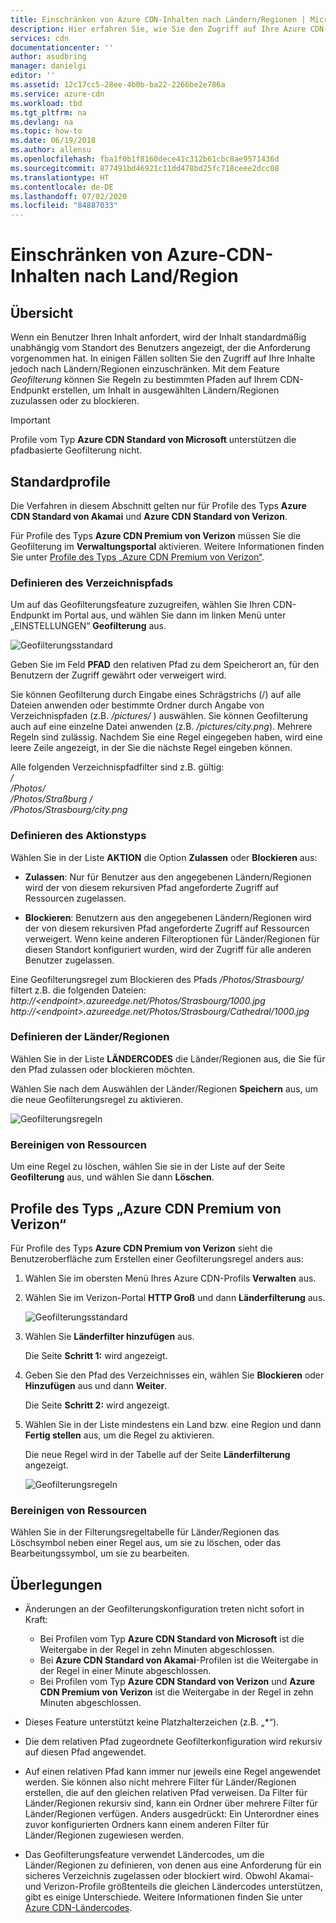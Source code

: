 ```yaml
---
title: Einschränken von Azure CDN-Inhalten nach Ländern/Regionen | Microsoft-Dokumentation
description: Hier erfahren Sie, wie Sie den Zugriff auf Ihre Azure CDN-Inhalte mithilfe der Geofilterung nach Ländern/Regionen einschränken.
services: cdn
documentationcenter: ''
author: asudbring
manager: danielgi
editor: ''
ms.assetid: 12c17cc5-28ee-4b0b-ba22-2266be2e786a
ms.service: azure-cdn
ms.workload: tbd
ms.tgt_pltfrm: na
ms.devlang: na
ms.topic: how-to
ms.date: 06/19/2018
ms.author: allensu
ms.openlocfilehash: fba1f0b1f8160dece41c312b61cbc8ae9571436d
ms.sourcegitcommit: 877491bd46921c11dd478bd25fc718ceee2dcc08
ms.translationtype: HT
ms.contentlocale: de-DE
ms.lasthandoff: 07/02/2020
ms.locfileid: "84887033"
---
```

# <a name="restrict-azure-cdn-content-by-countryregion"></a>Einschränken von Azure-CDN-Inhalten nach Land/Region

## <a name="overview"></a>Übersicht
Wenn ein Benutzer Ihren Inhalt anfordert, wird der Inhalt standardmäßig unabhängig vom Standort des Benutzers angezeigt, der die Anforderung vorgenommen hat. In einigen Fällen sollten Sie den Zugriff auf Ihre Inhalte jedoch nach Ländern/Regionen einzuschränken. Mit dem Feature *Geofilterung* können Sie Regeln zu bestimmten Pfaden auf Ihrem CDN-Endpunkt erstellen, um Inhalt in ausgewählten Ländern/Regionen zuzulassen oder zu blockieren.

> [!IMPORTANT]
> Profile vom Typ **Azure CDN Standard von Microsoft** unterstützen die pfadbasierte Geofilterung nicht.
> 

## <a name="standard-profiles"></a>Standardprofile
Die Verfahren in diesem Abschnitt gelten nur für Profile des Typs **Azure CDN Standard von Akamai** und **Azure CDN Standard von Verizon**. 

Für Profile des Typs **Azure CDN Premium von Verizon** müssen Sie die Geofilterung im **Verwaltungsportal** aktivieren. Weitere Informationen finden Sie unter [Profile des Typs „Azure CDN Premium von Verizon“](#azure-cdn-premium-from-verizon-profiles).

### <a name="define-the-directory-path"></a>Definieren des Verzeichnispfads
Um auf das Geofilterungsfeature zuzugreifen, wählen Sie Ihren CDN-Endpunkt im Portal aus, und wählen Sie dann im linken Menü unter „EINSTELLUNGEN“ **Geofilterung** aus. 

![Geofilterungsstandard](./media/cdn-filtering/cdn-geo-filtering-standard.png)

Geben Sie im Feld **PFAD** den relativen Pfad zu dem Speicherort an, für den Benutzern der Zugriff gewährt oder verweigert wird. 

Sie können Geofilterung durch Eingabe eines Schrägstrichs (/) auf alle Dateien anwenden oder bestimmte Ordner durch Angabe von Verzeichnispfaden (z.B. */pictures/* ) auswählen. Sie können Geofilterung auch auf eine einzelne Datei anwenden (z.B. */pictures/city.png*). Mehrere Regeln sind zulässig. Nachdem Sie eine Regel eingegeben haben, wird eine leere Zeile angezeigt, in der Sie die nächste Regel eingeben können.

Alle folgenden Verzeichnispfadfilter sind z.B. gültig:   
*/*                                 
*/Photos/*      
*/Photos/Straßburg /*      
*/Photos/Strasbourg/city.png*

### <a name="define-the-type-of-action"></a>Definieren des Aktionstyps

Wählen Sie in der Liste **AKTION** die Option **Zulassen** oder **Blockieren** aus: 

- **Zulassen**: Nur für Benutzer aus den angegebenen Ländern/Regionen wird der von diesem rekursiven Pfad angeforderte Zugriff auf Ressourcen zugelassen.

- **Blockieren**: Benutzern aus den angegebenen Ländern/Regionen wird der von diesem rekursiven Pfad angeforderte Zugriff auf Ressourcen verweigert. Wenn keine anderen Filteroptionen für Länder/Regionen für diesen Standort konfiguriert wurden, wird der Zugriff für alle anderen Benutzer zugelassen.

Eine Geofilterungsregel zum Blockieren des Pfads */Photos/Strasbourg/* filtert z.B. die folgenden Dateien:     
*http:\//\<endpoint>.azureedge.net/Photos/Strasbourg/1000.jpg*
*http:\//\<endpoint>.azureedge.net/Photos/Strasbourg/Cathedral/1000.jpg*

### <a name="define-the-countriesregions"></a>Definieren der Länder/Regionen
Wählen Sie in der Liste **LÄNDERCODES** die Länder/Regionen aus, die Sie für den Pfad zulassen oder blockieren möchten. 

Wählen Sie nach dem Auswählen der Länder/Regionen **Speichern** aus, um die neue Geofilterungsregel zu aktivieren. 

![Geofilterungsregeln](./media/cdn-filtering/cdn-geo-filtering-rules.png)

### <a name="clean-up-resources"></a>Bereinigen von Ressourcen
Um eine Regel zu löschen, wählen Sie sie in der Liste auf der Seite **Geofilterung** aus, und wählen Sie dann **Löschen**.

## <a name="azure-cdn-premium-from-verizon-profiles"></a>Profile des Typs „Azure CDN Premium von Verizon“
Für Profile des Typs **Azure CDN Premium von Verizon** sieht die Benutzeroberfläche zum Erstellen einer Geofilterungsregel anders aus:

1. Wählen Sie im obersten Menü Ihres Azure CDN-Profils **Verwalten** aus.

2. Wählen Sie im Verizon-Portal **HTTP Groß** und dann **Länderfilterung** aus.

    ![Geofilterungsstandard](./media/cdn-filtering/cdn-geo-filtering-premium.png)

3. Wählen Sie **Länderfilter hinzufügen** aus.

    Die Seite **Schritt 1:** wird angezeigt.

4. Geben Sie den Pfad des Verzeichnisses ein, wählen Sie **Blockieren** oder **Hinzufügen** aus und dann **Weiter**.

    Die Seite **Schritt 2:** wird angezeigt. 

5. Wählen Sie in der Liste mindestens ein Land bzw. eine Region und dann **Fertig stellen** aus, um die Regel zu aktivieren. 
    
    Die neue Regel wird in der Tabelle auf der Seite **Länderfilterung** angezeigt.

    ![Geofilterungsregeln](./media/cdn-filtering/cdn-geo-filtering-premium-rules.png)

### <a name="clean-up-resources"></a>Bereinigen von Ressourcen
Wählen Sie in der Filterungsregeltabelle für Länder/Regionen das Löschsymbol neben einer Regel aus, um sie zu löschen, oder das Bearbeitungssymbol, um sie zu bearbeiten.

## <a name="considerations"></a>Überlegungen
* Änderungen an der Geofilterungskonfiguration treten nicht sofort in Kraft:
   * Bei Profilen vom Typ **Azure CDN Standard von Microsoft** ist die Weitergabe in der Regel in zehn Minuten abgeschlossen. 
   * Bei **Azure CDN Standard von Akamai**-Profilen ist die Weitergabe in der Regel in einer Minute abgeschlossen. 
   * Bei Profilen vom Typ **Azure CDN Standard von Verizon** und **Azure CDN Premium von Verizon** ist die Weitergabe in der Regel in zehn Minuten abgeschlossen. 
 
* Dieses Feature unterstützt keine Platzhalterzeichen (z.B. „*“).

* Die dem relativen Pfad zugeordnete Geofilterkonfiguration wird rekursiv auf diesen Pfad angewendet.

* Auf einen relativen Pfad kann immer nur jeweils eine Regel angewendet werden. Sie können also nicht mehrere Filter für Länder/Regionen erstellen, die auf den gleichen relativen Pfad verweisen. Da Filter für Länder/Regionen rekursiv sind, kann ein Ordner über mehrere Filter für Länder/Regionen verfügen. Anders ausgedrückt: Ein Unterordner eines zuvor konfigurierten Ordners kann einem anderen Filter für Länder/Regionen zugewiesen werden.

* Das Geofilterungsfeature verwendet Ländercodes, um die Länder/Regionen zu definieren, von denen aus eine Anforderung für ein sicheres Verzeichnis zugelassen oder blockiert wird. Obwohl Akamai- und Verizon-Profile größtenteils die gleichen Ländercodes unterstützen, gibt es einige Unterschiede. Weitere Informationen finden Sie unter [Azure CDN-Ländercodes](/previous-versions/azure/mt761717(v=azure.100)). 


